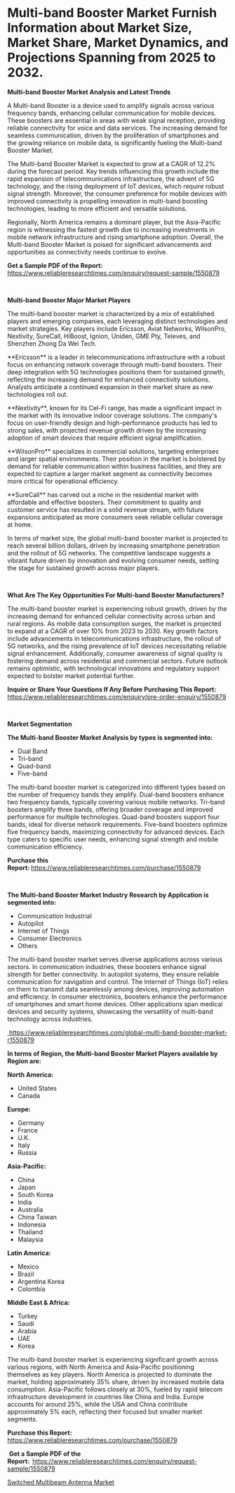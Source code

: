 <p><h1>Multi-band Booster Market Furnish Information about Market Size, Market Share, Market Dynamics, and Projections Spanning from 2025 to 2032.</h1></p><p><strong>Multi-band Booster Market Analysis and Latest Trends</strong></p>
<p><p>A Multi-band Booster is a device used to amplify signals across various frequency bands, enhancing cellular communication for mobile devices. These boosters are essential in areas with weak signal reception, providing reliable connectivity for voice and data services. The increasing demand for seamless communication, driven by the proliferation of smartphones and the growing reliance on mobile data, is significantly fueling the Multi-band Booster Market.</p><p>The Multi-band Booster Market is expected to grow at a CAGR of 12.2% during the forecast period. Key trends influencing this growth include the rapid expansion of telecommunications infrastructure, the advent of 5G technology, and the rising deployment of IoT devices, which require robust signal strength. Moreover, the consumer preference for mobile devices with improved connectivity is propelling innovation in multi-band boosting technologies, leading to more efficient and versatile solutions.</p><p>Regionally, North America remains a dominant player, but the Asia-Pacific region is witnessing the fastest growth due to increasing investments in mobile network infrastructure and rising smartphone adoption. Overall, the Multi-band Booster Market is poised for significant advancements and opportunities as connectivity needs continue to evolve.</p></p>
<p><strong>Get a Sample PDF of the Report:&nbsp;</strong> <a href="https://www.reliableresearchtimes.com/enquiry/request-sample/1550879?utm_campaign=2182&utm_medium=2&utm_source=Github&utm_content=ia&utm_term=15022025&utm_id=multi-band-booster">https://www.reliableresearchtimes.com/enquiry/request-sample/1550879</a></p>
<p>&nbsp;</p>
<p><strong>Multi-band Booster Major Market Players</strong></p>
<p><p>The multi-band booster market is characterized by a mix of established players and emerging companies, each leveraging distinct technologies and market strategies. Key players include Ericsson, Aviat Networks, WilsonPro, Nextivity, SureCall, HiBoost, Ignion, Uniden, GME Pty, Televes, and Shenzhen Zhong Da Wei Tech.</p><p>**Ericsson** is a leader in telecommunications infrastructure with a robust focus on enhancing network coverage through multi-band boosters. Their deep integration with 5G technologies positions them for sustained growth, reflecting the increasing demand for enhanced connectivity solutions. Analysts anticipate a continued expansion in their market share as new technologies roll out.</p><p>**Nextivity**, known for its Cel-Fi range, has made a significant impact in the market with its innovative indoor coverage solutions. The company's focus on user-friendly design and high-performance products has led to strong sales, with projected revenue growth driven by the increasing adoption of smart devices that require efficient signal amplification.</p><p>**WilsonPro** specializes in commercial solutions, targeting enterprises and larger spatial environments. Their position in the market is bolstered by demand for reliable communication within business facilities, and they are expected to capture a larger market segment as connectivity becomes more critical for operational efficiency.</p><p>**SureCall** has carved out a niche in the residential market with affordable and effective boosters. Their commitment to quality and customer service has resulted in a solid revenue stream, with future expansions anticipated as more consumers seek reliable cellular coverage at home.</p><p>In terms of market size, the global multi-band booster market is projected to reach several billion dollars, driven by increasing smartphone penetration and the rollout of 5G networks. The competitive landscape suggests a vibrant future driven by innovation and evolving consumer needs, setting the stage for sustained growth across major players.</p></p>
<p>&nbsp;</p>
<p><strong>What Are The Key Opportunities For Multi-band Booster Manufacturers?</strong></p>
<p><p>The multi-band booster market is experiencing robust growth, driven by the increasing demand for enhanced cellular connectivity across urban and rural regions. As mobile data consumption surges, the market is projected to expand at a CAGR of over 10% from 2023 to 2030. Key growth factors include advancements in telecommunications infrastructure, the rollout of 5G networks, and the rising prevalence of IoT devices necessitating reliable signal enhancement. Additionally, consumer awareness of signal quality is fostering demand across residential and commercial sectors. Future outlook remains optimistic, with technological innovations and regulatory support expected to bolster market potential further.</p></p>
<p><strong>Inquire or Share Your Questions If Any Before Purchasing This Report:</strong> <a href="https://www.reliableresearchtimes.com/enquiry/pre-order-enquiry/1550879?utm_campaign=2182&utm_medium=2&utm_source=Github&utm_content=ia&utm_term=15022025&utm_id=multi-band-booster">https://www.reliableresearchtimes.com/enquiry/pre-order-enquiry/1550879</a></p>
<p>&nbsp;</p>
<p><strong>Market Segmentation</strong></p>
<p><strong>The Multi-band Booster Market Analysis by types is segmented into:</strong></p>
<p><ul><li>Dual Band</li><li>Tri-band</li><li>Quad-band</li><li>Five-band</li></ul></p>
<p><p>The multi-band booster market is categorized into different types based on the number of frequency bands they amplify. Dual-band boosters enhance two frequency bands, typically covering various mobile networks. Tri-band boosters amplify three bands, offering broader coverage and improved performance for multiple technologies. Quad-band boosters support four bands, ideal for diverse network requirements. Five-band boosters optimize five frequency bands, maximizing connectivity for advanced devices. Each type caters to specific user needs, enhancing signal strength and mobile communication efficiency.</p></p>
<p><strong>Purchase this Report:&nbsp;</strong><a href="https://www.reliableresearchtimes.com/purchase/1550879?utm_campaign=2182&utm_medium=2&utm_source=Github&utm_content=ia&utm_term=15022025&utm_id=multi-band-booster">https://www.reliableresearchtimes.com/purchase/1550879</a></p>
<p>&nbsp;</p>
<p><strong>The Multi-band Booster Market Industry Research by Application is segmented into:</strong></p>
<p><ul><li>Communication Industrial</li><li>Autopilot</li><li>Internet of Things</li><li>Consumer Electronics</li><li>Others</li></ul></p>
<p><p>The multi-band booster market serves diverse applications across various sectors. In communication industries, these boosters enhance signal strength for better connectivity. In autopilot systems, they ensure reliable communication for navigation and control. The Internet of Things (IoT) relies on them to transmit data seamlessly among devices, improving automation and efficiency. In consumer electronics, boosters enhance the performance of smartphones and smart home devices. Other applications span medical devices and security systems, showcasing the versatility of multi-band technology across industries.</p></p>
<p><a href="https://www.reliableresearchtimes.com/global-multi-band-booster-market-r1550879?utm_campaign=2182&utm_medium=2&utm_source=Github&utm_content=ia&utm_term=15022025&utm_id=multi-band-booster">&nbsp;https://www.reliableresearchtimes.com/global-multi-band-booster-market-r1550879</a></p>
<p><strong>In terms of Region, the Multi-band Booster Market Players available by Region are:</strong></p>
<p>
    <p> <strong> North America: </strong>
        <ul>
            <li>United States</li>
            <li>Canada</li>
        </ul>
        </p> 
    <p> <strong> Europe: </strong>
        <ul>
            <li>Germany</li>
            <li>France</li>
            <li>U.K.</li>
            <li>Italy</li>
            <li>Russia</li>
        </ul>
        </p> 
    <p> <strong> Asia-Pacific: </strong>
        <ul>
            <li>China</li>
            <li>Japan</li>
            <li>South Korea</li>
            <li>India</li>
            <li>Australia</li>
            <li>China Taiwan</li>
            <li>Indonesia</li>
            <li>Thailand</li>
            <li>Malaysia</li>
        </ul>
        </p> 
    <p> <strong> Latin America: </strong>
        <ul>
            <li>Mexico</li>
            <li>Brazil</li>
            <li>Argentina Korea</li>
            <li>Colombia</li>
        </ul>
        </p> 
    <p> <strong> Middle East & Africa: </strong>
        <ul>
            <li>Turkey</li>
            <li>Saudi</li>
            <li>Arabia</li>
            <li>UAE</li>
            <li>Korea</li>
        </ul>
    </p>
    </p>
<p><p>The multi-band booster market is experiencing significant growth across various regions, with North America and Asia-Pacific positioning themselves as key players. North America is projected to dominate the market, holding approximately 35% share, driven by increased mobile data consumption. Asia-Pacific follows closely at 30%, fueled by rapid telecom infrastructure development in countries like China and India. Europe accounts for around 25%, while the USA and China contribute approximately 5% each, reflecting their focused but smaller market segments.</p></p>
<p><strong>Purchase this Report: </strong><a href="https://www.reliableresearchtimes.com/purchase/1550879?utm_campaign=2182&utm_medium=2&utm_source=Github&utm_content=ia&utm_term=15022025&utm_id=multi-band-booster">https://www.reliableresearchtimes.com/purchase/1550879</a></p>
<p>&nbsp;<strong>Get a Sample PDF of the Report:&nbsp;&nbsp;</strong><a href="https://www.reliableresearchtimes.com/enquiry/request-sample/1550879?utm_campaign=2182&utm_medium=2&utm_source=Github&utm_content=ia&utm_term=15022025&utm_id=multi-band-booster">https://www.reliableresearchtimes.com/enquiry/request-sample/1550879</a></p>
<p><strong></strong></p>
<p><p><a href="https://github.com/tona7vba/Market-Research-Report-List-1/blob/main/switched-multibeam-antenna-market.md?utm_campaign=2182&utm_medium=2&utm_source=Github&utm_content=ia&utm_term=15022025&utm_id=multi-band-booster">Switched Multibeam Antenna Market</a></p></p>